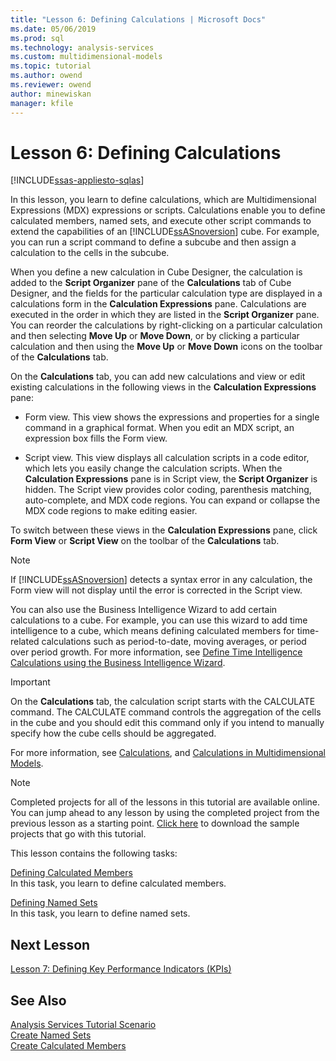 ```yaml
---
title: "Lesson 6: Defining Calculations | Microsoft Docs"
ms.date: 05/06/2019
ms.prod: sql
ms.technology: analysis-services
ms.custom: multidimensional-models
ms.topic: tutorial
ms.author: owend
ms.reviewer: owend
author: minewiskan
manager: kfile
---
```

# Lesson 6: Defining Calculations
[!INCLUDE[ssas-appliesto-sqlas](../../includes/ssas-appliesto-sqlas.md)]

In this lesson, you learn to define calculations, which are Multidimensional Expressions (MDX) expressions or scripts. Calculations enable you to define calculated members, named sets, and execute other script commands to extend the capabilities of an [!INCLUDE[ssASnoversion](../../includes/ssasnoversion-md.md)] cube. For example, you can run a script command to define a subcube and then assign a calculation to the cells in the subcube.  
  
When you define a new calculation in Cube Designer, the calculation is added to the **Script Organizer** pane of the **Calculations** tab of Cube Designer, and the fields for the particular calculation type are displayed in a calculations form in the **Calculation Expressions** pane. Calculations are executed in the order in which they are listed in the **Script Organizer** pane. You can reorder the calculations by right-clicking on a particular calculation and then selecting **Move Up** or **Move Down**, or by clicking a particular calculation and then using the **Move Up** or **Move Down** icons on the toolbar of the **Calculations** tab.  
  
On the **Calculations** tab, you can add new calculations and view or edit existing calculations in the following views in the **Calculation Expressions** pane:  
  
-   Form view. This view shows the expressions and properties for a single command in a graphical format. When you edit an MDX script, an expression box fills the Form view.  
  
-   Script view. This view displays all calculation scripts in a code editor, which lets you easily change the calculation scripts. When the **Calculation Expressions** pane is in Script view, the **Script Organizer** is hidden. The Script view provides color coding, parenthesis matching, auto-complete, and MDX code regions. You can expand or collapse the MDX code regions to make editing easier.  
  
To switch between these views in the **Calculation Expressions** pane, click **Form View** or **Script View** on the toolbar of the **Calculations** tab.  
  
> [!NOTE]  
> If [!INCLUDE[ssASnoversion](../../includes/ssasnoversion-md.md)] detects a syntax error in any calculation, the Form view will not display until the error is corrected in the Script view.  
  
You can also use the Business Intelligence Wizard to add certain calculations to a cube. For example, you can use this wizard to add time intelligence to a cube, which means defining calculated members for time-related calculations such as period-to-date, moving averages, or period over period growth. For more information, see [Define Time Intelligence Calculations using the Business Intelligence Wizard](../multidimensional-models/define-time-intelligence-calculations-using-the-business-intelligence-wizard.md).  
  
> [!IMPORTANT]  
> On the **Calculations** tab, the calculation script starts with the CALCULATE command. The CALCULATE command controls the aggregation of the cells in the cube and you should edit this command only if you intend to manually specify how the cube cells should be aggregated.  
  
For more information, see [Calculations](../multidimensional-models-olap-logical-cube-objects/calculations.md), and [Calculations in Multidimensional Models](../multidimensional-models/calculations-in-multidimensional-models.md).  
  
> [!NOTE]  
> Completed projects for all of the lessons in this tutorial are available online. You can jump ahead to any lesson by using the completed project from the previous lesson as a starting point. [Click here](http://go.microsoft.com/fwlink/?LinkID=221866) to download the sample projects that go with this tutorial.  
  
This lesson contains the following tasks:  
  
[Defining Calculated Members](lesson-6-1-defining-calculated-members.md)  
In this task, you learn to define calculated members.  
  
[Defining Named Sets](lesson-6-2-defining-named-sets.md)  
In this task, you learn to define named sets.  
  
## Next Lesson  
[Lesson 7: Defining Key Performance Indicators &#40;KPIs&#41;](lesson-7-defining-key-performance-indicators-kpis.md)  
  
## See Also  
[Analysis Services Tutorial Scenario](analysis-services-tutorial-scenario.md)  
[Create Named Sets](../multidimensional-models/create-named-sets.md)  
[Create Calculated Members](../multidimensional-models/create-calculated-members.md)  
  
  
  
